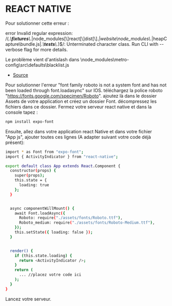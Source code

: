 # REACT NATIVE

Pour solutionner cette erreur : 

error Invalid regular expression: /(.*\\__fixtures__\\.*|node_modules[\\\]react[\\\]dist[\\\].*|website\\node_modules\\.*|heapCapture\\bundle\.js|.*\\__tests__\\.*)$/: Unterminated character class. Run CLI with --verbose flag for more details.

Le problème vient d'antislash dans \node_modules\metro-config\src\defaults\blacklist.js

- [Source](https://stackoverflow.com/questions/58120990/question-getting-error-on-react-native-start)



Pour solutionner l'erreur "font family roboto is not a system font and has not been loaded through font.loadasync" sur IOS. téléchargez la police roboto "https://fonts.google.com/specimen/Roboto". ajoutez là dans le dossier Assets de votre application et créez un dossier Font. décompressez les fichiers dans ce dossier.
Fermez votre serveur react native et dans la console tapez :
```bash
npm install expo-font
```
Ensuite, allez dans votre application react Native et dans votre fichier "App js", ajouter toutes ces lignes (A adapter suivant votre code déjà présent):

```bash
import * as Font from "expo-font";
import { ActivityIndicator } from "react-native";

export default class App extends React.Component {
  constructor(props) {
    super(props);
    this.state = {
      loading: true
    };
  }


  async componentWillMount() {
    await Font.loadAsync({
      Roboto: require("./assets/fonts/Roboto.ttf"),
      Roboto_medium: require("./assets/fonts/Roboto-Medium.ttf"),
    });
    this.setState({ loading: false });
  }


  render() {
    if (this.state.loading) {
      return <ActivityIndicator />;
    }
    return (
      ... //placez votre code ici
    );
  }
}
```
Lancez votre serveur.

